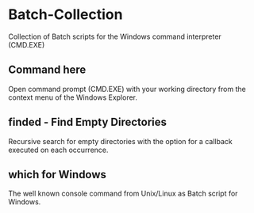 Batch-Collection
================

Collection of Batch scripts for the Windows command interpreter (CMD.EXE)


Command here
------------

Open command prompt (CMD.EXE) with your working directory from the context menu 
of the Windows Explorer.


finded - Find Empty Directories
-------------------------------

Recursive search for empty directories with the option for a callback executed
on each occurrence.


which for Windows
-----------------

The well known console command from Unix/Linux as Batch script for Windows.

